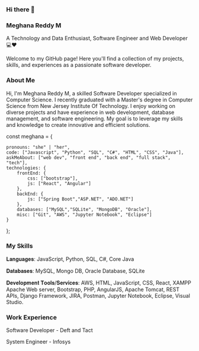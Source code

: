 ### Hi there 👋

### Meghana Reddy M

A Technology and Data Enthusiast, Software Engineer and Web Developer 💻❤️

Welcome to my GitHub page! Here you'll find a collection of my projects, skills, and experiences as a passionate software developer. 

### About Me

Hi, I'm Meghana Reddy M, a skilled Software Developer specialized in Computer Science. I recently graduated with a Master's degree in Computer Science from New Jersey Institute Of Technology. I enjoy working on diverse projects and have experience in web development, database management, and software engineering. My goal is to leverage my skills and knowledge to create innovative and efficient solutions.

const meghana = {

    pronouns: "she" | "her",
    code: ["Javascript", "Python", "SQL", "C#", "HTML", "CSS", "Java"],
    askMeAbout: ["web dev", "front end", "back end", "full stack", "tech"],
    technologies: {
        frontEnd: {
            css: ["bootstrap"],
            js: ["React", "Angular"]
        },
        backEnd: {
            js: ["Spring Boot","ASP.NET", "ADO.NET"]
        },
        databases: ["MySQL","SQLite", "MongoDB", "Oracle"],
        misc: ["Git", "AWS", "Jupyter Notebook", "Eclipse"]
    }
};

### My Skills

𝐋𝐚𝐧𝐠𝐮𝐚𝐠𝐞𝐬: JavaScript, Python, SQL, C#, Core Java

𝐃𝐚𝐭𝐚𝐛𝐚𝐬𝐞𝐬: MySQL, Mongo DB, Oracle Database, SQLite

𝐃𝐞𝐯𝐞𝐥𝐨𝐩𝐦𝐞𝐧𝐭 𝐓𝐨𝐨𝐥𝐬/𝐒𝐞𝐫𝐯𝐢𝐜𝐞𝐬: AWS, HTML, JavaScript, CSS, React, XAMPP Apache Web server, Bootstrap, PHP, AngularJS, Apache Tomcat, REST APIs, Django Framework, JIRA, Postman, Jupyter Notebook, Eclipse, Visual Studio.

### Work Experience

Software Developer - Deft and Tact

System Engineer - Infosys



